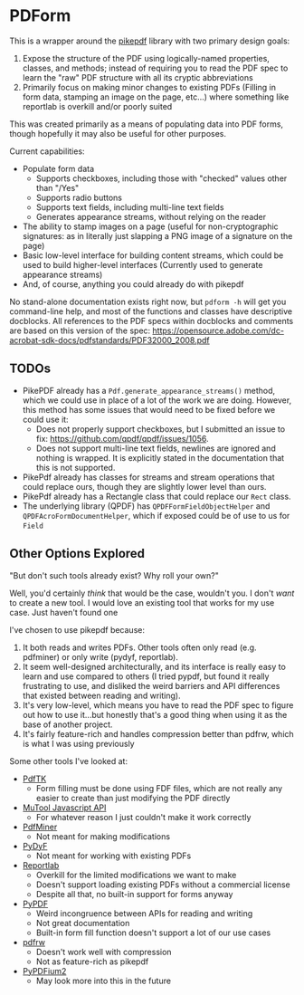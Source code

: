 # PDForm

This is a wrapper around the [pikepdf](https://pypi.org/project/pikepdf/) library with two primary design goals:

1. Expose the structure of the PDF using logically-named properties, classes, and methods; instead of requiring you to read the PDF spec to learn the "raw" PDF structure with all its cryptic abbreviations
2. Primarily focus on making minor changes to existing PDFs (Filling in form data, stamping an image on the page, etc...) where something like reportlab is overkill and/or poorly suited

This was created primarily as a means of populating data into PDF forms, though hopefully it may also be useful for other purposes.

Current capabilities:
* Populate form data
    - Supports checkboxes, including those with "checked" values other than "/Yes"
    - Supports radio buttons
    - Supports text fields, including multi-line text fields
    - Generates appearance streams, without relying on the reader
* The ability to stamp images on a page (useful for non-cryptographic signatures: as in literally just slapping a PNG image of a signature on the page)
* Basic low-level interface for building content streams, which could be used to build higher-level interfaces (Currently used to generate appearance streams)
* And, of course, anything you could already do with pikepdf

No stand-alone documentation exists right now, but ``pdform -h`` will get you command-line help, and most of the functions and classes have descriptive docblocks. All references to the PDF specs within docblocks and comments are based on this version of the spec: <https://opensource.adobe.com/dc-acrobat-sdk-docs/pdfstandards/PDF32000_2008.pdf>

## TODOs

* PikePDF already has a `Pdf.generate_appearance_streams()` method, which we could use in place of a lot of the work we are doing. However, this method has some issues that would need to be fixed before we could use it:
    - Does not properly support checkboxes, but I submitted an issue to fix: <https://github.com/qpdf/qpdf/issues/1056>.
    - Does not support multi-line text fields, newlines are ignored and nothing is wrapped. It is explicitly stated in the documentation that this is not supported.
* PikePdf already has classes for streams and stream operations that could replace ours, though they are slightly lower level than ours.
* PikePdf already has a Rectangle class that could replace our `Rect` class.
* The underlying library (QPDF) has `QPDFFormFieldObjectHelper` and `QPDFAcroFormDocumentHelper`, which if exposed could be of use to us for `Field`

## Other Options Explored

"But don't such tools already exist? Why roll your own?"

Well, you'd certainly *think* that would be the case, wouldn't you. I don't *want* to create a new tool. I would love an existing tool that works for my use case. Just haven't found one

I've chosen to use pikepdf because:
1. It both reads and writes PDFs. Other tools often only read (e.g. pdfminer) or only write (pydyf, reportlab).
2. It seem well-designed architecturally, and its interface is really easy to learn and use compared to others (I tried pypdf, but found it really frustrating to use, and disliked the weird barriers and API differences that existed between reading and writing).
3. It's very low-level, which means you have to read the PDF spec to figure out how to use it...but honestly that's a good thing when using it as the base of another project.
4. It's fairly feature-rich and handles compression better than pdfrw, which is what I was using previously

Some other tools I've looked at:
* [PdfTK](https://www.pdflabs.com/tools/pdftk-the-pdf-toolkit/)
    - Form filling must be done using FDF files, which are not really any easier to create than just modifying the PDF directly
* [MuTool Javascript API](https://mupdf.readthedocs.io/en/latest/mutool-run.html)
    - For whatever reason I just couldn't make it work correctly
* [PdfMiner](https://pypi.org/project/pdfminer/)
    - Not meant for making modifications
* [PyDyF](https://pypi.org/project/pydyf/)
    - Not meant for working with existing PDFs
* [Reportlab](https://www.reportlab.com/)
    - Overkill for the limited modifications we want to make
    - Doesn't support loading existing PDFs without a commercial license
    - Despite all that, no built-in support for forms anyway
* [PyPDF](https://pypi.org/project/pypdf/)
    - Weird incongruence between APIs for reading and writing
    - Not great documentation
    - Built-in form fill function doesn't support a lot of our use cases
* [pdfrw](https://pypi.org/project/pdfrw/)
    - Doesn't work well with compression
    - Not as feature-rich as pikepdf
* [PyPDFium2](https://pypdfium2.readthedocs.io/en/stable/index.html)
    - May look more into this in the future